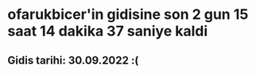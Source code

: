 # ofarukbicer'in gidisine son 2 gun 15 saat 14 dakika 37 saniye kaldi

## Gidis tarihi: 30.09.2022 :(